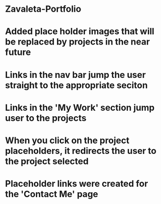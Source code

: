 # Zavaleta-Portfolio
# Added place holder images that will be replaced by projects in the near future
# Links in the nav bar jump the user straight to the appropriate seciton
# Links in the 'My Work' section jump user to the projects
# When you click on the project placeholders, it redirects the user to the project selected
# Placeholder links were created for the 'Contact Me' page